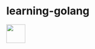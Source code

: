 # learning-golang

<div style="display: inline_block">
<img align="center" height="50" width="50" src="https://github.com/user-attachments/assets/f8702f93-e9f6-4409-83fc-49b5979cee87" />
